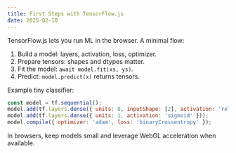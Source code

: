 ```yaml
---
title: First Steps with TensorFlow.js
date: 2025-02-10
---
```


TensorFlow.js lets you run ML in the browser. A minimal flow:

1. Build a model: layers, activation, loss, optimizer.
2. Prepare tensors: shapes and dtypes matter.
3. Fit the model: `await model.fit(xs, ys)`.
4. Predict: `model.predict(x)` returns tensors.

Example tiny classifier:

```js
const model = tf.sequential();
model.add(tf.layers.dense({ units: 8, inputShape: [2], activation: 'relu' }));
model.add(tf.layers.dense({ units: 1, activation: 'sigmoid' }));
model.compile({ optimizer: 'adam', loss: 'binaryCrossentropy' });
```

In browsers, keep models small and leverage WebGL acceleration when available.


